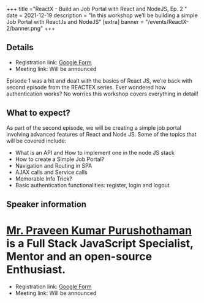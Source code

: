 +++
title ="ReactX - Build an Job Portal with React and NodeJS, Ep. 2 "
date = 2021-12-19
description = "In this workshop we’ll be building a simple Job Portal with ReactJs and NodeJS"
[extra]
banner = "/events/ReactX-2/banner.png"
+++

## Details

- Registration link: [Google
  Form](https://docs.google.com/forms/d/e/1FAIpQLSccwKmhwbtgewiMCzgRBajirg7edB0hVSTEdQgNWwnIl-KiHw/viewform)
- Meeting link: Will be announced

Episode 1 was a hit and dealt with the basics of React JS, we’re back with second episode from the REACTEX series.
Ever wondered how authentication works? No worries this workshop covers everything in detail!

## What to expect?

As part of the second episode, we will be creating a simple job portal involving advanced features of React and Node JS.
Some of the topics that will be covered include:

- What is an API and How to implement one in the node JS stack
- How to create a Simple Job Portal?
- Navigation and Routing in SPA
- AJAX calls and Service calls
- Memorable Info Trick?
- Basic authentication functionalities: register, login and logout

## Speaker information

# [Mr. Praveen Kumar Purushothaman](https://praveen.science/) is a Full Stack JavaScript Specialist, Mentor and an open-source Enthusiast.

- Registration link: [Google
  Form](https://docs.google.com/forms/d/e/1FAIpQLSccwKmhwbtgewiMCzgRBajirg7edB0hVSTEdQgNWwnIl-KiHw/viewform)
- Meeting link: Will be announced
